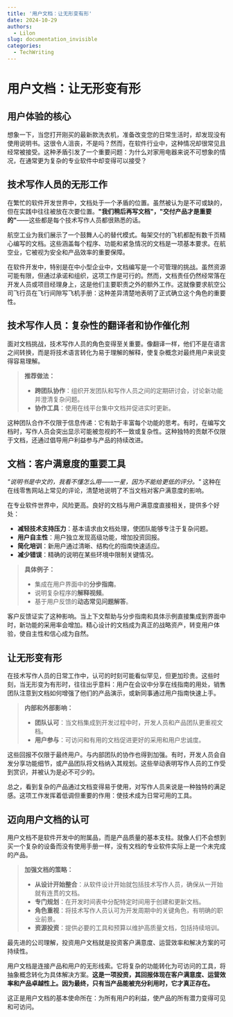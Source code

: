 ```yaml
---
title: '用户文档：让无形变有形'
date: 2024-10-29
authors:
  - Lilon
slug: documentation_invisible
categories:
  - TechWriting
---
```

# 用户文档：让无形变有形

## 用户体验的核心

想象一下，当您打开刚买的最新款洗衣机，准备改变您的日常生活时，却发现没有使用说明书。这很令人沮丧，不是吗？然而，在软件行业中，这种情况却很常见且经常被接受。这种矛盾引发了一个重要问题：为什么对家用电器来说不可想象的情况，在通常更为复杂的专业软件中却变得可以接受？

<!-- more -->

## 技术写作人员的无形工作

在繁忙的软件开发世界中，文档处于一个矛盾的位置。虽然被认为是不可或缺的，但在实践中往往被放在次要位置。**"我们稍后再写文档"，"交付产品才是重要的"**——这些都是每个技术写作人员都很熟悉的话。 

航空工业为我们展示了一个鼓舞人心的替代模式。每架交付的飞机都配有数千页精心编写的文档。这些涵盖每个程序、功能和紧急情况的文档是一项基本要求。在航空业，它被视为安全和产品效率的重要保障。

在软件开发中，特别是在中小型企业中，文档编写是一个可管理的挑战。虽然资源可能有限，但通过承诺和组织，这项工作是可行的。然而，文档责任仍然经常落在开发人员或项目经理身上，这是他们主要职责之外的额外工作。这就像要求航空公司飞行员在飞行间隙写飞机手册：这种差异清楚地表明了正式确立这个角色的重要性。

## 技术写作人员：复杂性的翻译者和协作催化剂

面对文档挑战，技术写作人员的角色变得至关重要。像翻译一样，他们不是在语言之间转换，而是将技术语言转化为易于理解的解释，使复杂概念对最终用户来说变得容易理解。

> **推荐做法：**
> 
> - **跨团队协作**：组织开发团队和写作人员之间的定期研讨会，讨论新功能并澄清复杂问题。
> - **协作工具**：使用在线平台集中文档并促进实时更新。

这种团队合作不仅限于信息传递：它有助于丰富每个功能的思考。有时，在编写文档时，写作人员会突出显示可能被忽视的不一致或复杂性。这种独特的贡献不仅限于文档，还通过倡导用户利益参与产品的持续改进。

## 文档：客户满意度的重要工具

_"说明书是中文的，我看不懂怎么用——一星，因为不能给更低的评分。"_ 这种在在线零售网站上常见的评论，清楚地说明了不当文档对客户满意度的影响。

在专业软件世界中，风险更高。良好的文档与用户满意度直接相关，提供多个好处：

- **减轻技术支持压力**：基本请求由文档处理，使团队能够专注于复杂问题。
- **用户自主性**：用户独立发现高级功能，增加投资回报。
- **简化培训**：新用户通过清晰、结构化的指南快速适应。
- **减少错误**：精确的说明在某些环境中限制关键情况。

> **具体例子：**
> 
> - 集成在用户界面中的**分步指南**。
> - 说明复杂程序的**解释视频**。
> - 基于用户反馈的**动态常见问题解答**。

客户反馈证实了这种影响。当上下文帮助与分步指南和具体示例直接集成到界面中时，新功能的采用率会增加。精心设计的文档成为真正的战略资产，转变用户体验，使自主性和信心成为自然。

## 让无形变有形

在技术写作人员的日常工作中，认可的时刻可能看似罕见，但更加珍贵。这些时刻，当无形变为有形时，往往出乎意料：用户在会议中分享在线指南的用处，销售团队注意到文档如何增强了他们的产品演示，或新同事通过用户指南快速上手。

> **内部和外部影响：**
> 
> - **团队认可**：当文档集成到开发过程中时，开发人员和产品团队更重视文档。
> - **用户参与**：可访问和有用的文档促进更好的采用和用户忠诚度。

这些回报不仅限于最终用户。与内部团队的协作也得到加强。有时，开发人员会自发分享功能细节，或产品团队将文档纳入其规划。这些举动表明写作人员的工作受到赏识，并被认为是必不可少的。 

总之，看到复杂的产品通过文档变得易于使用，对写作人员来说是一种独特的满足感。这项工作发挥着低调但重要的作用：使技术成为日常可用的工具。

## 迈向用户文档的认可

用户文档不是软件开发中的附属品，而是产品质量的基本支柱。就像人们不会想到买一个复杂的设备而没有使用手册一样，没有文档的专业软件实际上是一个未完成的产品。

> **加强文档的策略：**
> 
> - **从设计开始整合**：从软件设计开始就包括技术写作人员，确保从一开始就有连贯的文档。
> - **专门规划**：在开发时间表中分配特定时间用于创建和更新文档。
> - **角色重视**：将技术写作人员认可为开发周期中的关键角色，有明确的职业前景。
> - **资源投资**：提供必要的工具和预算以维护高质量文档，包括持续培训。

最先进的公司理解，投资用户文档就是投资客户满意度、运营效率和解决方案的可持续性。 

用户文档是连接产品和用户的无形线索。它将复杂的功能转化为可访问的工具，将抽象概念转化为具体解决方案。**这是一项投资，其回报体现在客户满意度、运营效率和产品卓越性上。因为最终，只有当产品能被充分利用时，它才真正存在。** 

这正是用户文档的基本使命所在：为所有用户的利益，使产品的所有潜力变得可见和可访问。